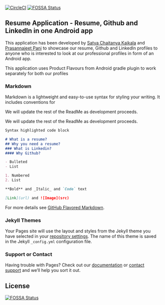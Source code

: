 [![CircleCI](https://circleci.com/gh/PraSatyan/ResumeApp/tree/develop.svg?style=svg)](https://circleci.com/gh/PraSatyan/ResumeApp/tree/develop) [![FOSSA Status](https://app.fossa.io/api/projects/git%2Bgithub.com%2FPraSatyan%2FResumeApp.svg?type=shield)](https://app.fossa.io/projects/git%2Bgithub.com%2FPraSatyan%2FResumeApp?ref=badge_shield)
## Resume Application - Resume, Github and LinkedIn in one Android app
This application has been developed by [Satya Chaitanya Kaikala](https://github.com/satyakaikala) and [Prasannajeet Pani](https://github.com/prasannajeet/) to showcase our resume, Github and LinkedIn profiles to anyone who is interested to look at our professional profiles in form of an Android app.

This application uses Product Flavours from Android gradle plugin to work separately for both our profiles

### Markdown

Markdown is a lightweight and easy-to-use syntax for styling your writing. It includes conventions for

We will update the rest of the ReadMe as development proceeds.

We will update the rest of the ReadMe as development proceeds.

```markdown
Syntax highlighted code block

# What is a resume?
## Why you need a resume?
### What is Linkedin?
#### Why Github?

- Bulleted
- List

1. Numbered
2. List

**Bold** and _Italic_ and `Code` text

[Link](url) and ![Image](src)
```

For more details see [GitHub Flavored Markdown](https://guides.github.com/features/mastering-markdown/).

### Jekyll Themes

Your Pages site will use the layout and styles from the Jekyll theme you have selected in your [repository settings](https://github.com/PraSatyan/ResumeApp/settings). The name of this theme is saved in the Jekyll `_config.yml` configuration file.

### Support or Contact

Having trouble with Pages? Check out our [documentation](https://help.github.com/categories/github-pages-basics/) or [contact support](https://github.com/contact) and we’ll help you sort it out.
## License
[![FOSSA Status](https://app.fossa.io/api/projects/git%2Bgithub.com%2FPraSatyan%2FResumeApp.svg?type=large)](https://app.fossa.io/projects/git%2Bgithub.com%2FPraSatyan%2FResumeApp?ref=badge_large)